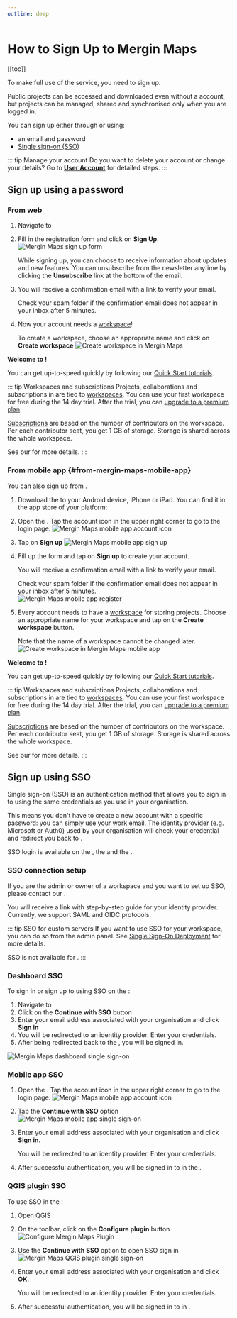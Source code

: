```yaml
---
outline: deep
---
```


# How to Sign Up to Mergin Maps
[[toc]]

To make full use of the <MainPlatformNameLink /> service, you need to sign up.

Public projects can be accessed and downloaded even without a <MainPlatformNameLink /> account, but projects can be managed, shared and synchronised only when you are logged in.

You can sign up either through <AppDomainNameLink/> or <MobileAppName /> using:
- an email and password
- [Single sign-on (SSO)](#sign-up-using-sso)

::: tip Manage your account
Do you want to delete your account or change your details? Go to [**User Account**](../../manage/account/) for detailed steps.
:::

## Sign up using a password

### From web

1. Navigate to <AppDomainNameLink/>

2. Fill in the registration form and click on **Sign Up**.
   ![Mergin Maps sign up form](./mergin-web-sign-up.jpg "Mergin Maps sign up form")

   While signing up, you can choose to receive information about updates and new features. You can unsubscribe from the <MainPlatformName /> newsletter anytime by clicking the **Unsubscribe** link at the bottom of the email.
  
3. You will receive a confirmation email with a link to verify your email.

   Check your spam folder if the confirmation email does not appear in your inbox after 5 minutes.

4. Now your account needs a [workspace](../../manage/workspaces/)! 

   To create a workspace, choose an appropriate name and click on **Create workspace**
   ![Create workspace in Mergin Maps](./create-workspace.jpg "Create workspace in Mergin Maps")

**Welcome to <MainPlatformNameLink />!**

You can get up-to-speed quickly by following our [Quick Start tutorials](../../tutorials/capturing-first-data/).

   ::: tip Workspaces and subscriptions
   Projects, collaborations and subscriptions in <MainPlatformNameLink /> are tied to [workspaces](../../manage/workspaces/). You can use your first  workspace for free during the 14 day trial. After the trial, you can [upgrade to a premium plan](../../manage/subscriptions/#how-to-upgrade-a-subscription-from-the-trial-plan).
   
   [Subscriptions](../../manage/subscriptions) are based on the number of contributors on the workspace. Per each contributor seat, you get 1 GB of storage. Storage is shared across the whole workspace.
   
   See our <MainDomainNameLink id="pricing" desc="pricing page"/> for more details.
   :::

<!--- is this section still relevant?

#### Invitation to a workspace
If someone invited you to join their workspace, you will get an email with the invitation link. You need to have a <MainPlatformName /> account in order to contribute to this workspace. 

1. Use the link to get the registration form. Your email address will be filled in automatically, so you just need to enter a username and password. 

   Click on **Sign Up** to create your account.

2. Now you have the option to **join workspace** you were invited to
   ![Join workspace in Mergin Maps](./join-workspace.jpg "Join workspace in Mergin Maps")

**Welcome to <MainPlatformNameLink />!**

You can get up-to-speed quickly by following our [Quick Start tutorials](../../tutorials/capturing-first-data/).

-->

### From mobile app {#from-mergin-maps-mobile-app}
You can also sign up from <MobileAppName />.

1. Download the <MobileAppNameShort /> to your Android device, iPhone or iPad. You can find it in the app store of your platform:
   <AppDownload></AppDownload>

2. Open the <MobileAppNameShort />. Tap the account icon in the upper right corner to go to the login page. 
   ![Mergin Maps mobile app account icon](./mobile-app-account-icon.jpg "Mergin Maps mobile app account icon")
   
3. Tap on **Sign up**
   ![Mergin Maps mobile app sign up](./mobile-app-sign-up.jpg "Mergin Maps mobile app sign up")
   
4. Fill up the form and tap on **Sign up** to create your account.
   
   You will receive a confirmation email with a link to verify your email.

   Check your spam folder if the confirmation email does not appear in your inbox after 5 minutes.   
   ![Mergin Maps mobile app register](./mobile-app-sign-up-form.jpg "Mergin Maps mobile app register")
   
5. Every account needs to have a [workspace](../../manage/workspaces/) for storing projects. Choose an appropriate name for your workspace and tap on the **Create workspace** button.

   Note that the name of a workspace cannot be changed later.
   ![Create workspace in Mergin Maps mobile app](./mobile-app-create-workspace.jpg "Create workspace in Mergin Maps mobile app")

**Welcome to <MainPlatformNameLink />!**

You can get up-to-speed quickly by following our [Quick Start tutorials](../../tutorials/capturing-first-data/).

   ::: tip Workspaces and subscriptions
   Projects, collaborations and subscriptions in <MainPlatformNameLink /> are tied to [workspaces](../../manage/workspaces/). You can use your first  workspace for free during the 14 day trial. After the trial, you can [upgrade to a premium plan](../../manage/subscriptions/#how-to-upgrade-a-subscription-from-the-trial-plan).
   
   [Subscriptions](../../manage/subscriptions) are based on the number of contributors on the workspace. Per each contributor seat, you get 1 GB of storage. Storage is shared across the whole workspace.
   
   See our <MainDomainNameLink id="pricing" desc="pricing page"/> for more details.
   :::

## Sign up using SSO
Single sign-on (SSO) is an authentication method that allows you to sign in to <MainPlatformName /> using the same credentials as you use in your organisation. 

This means you don't have to create a new <MainPlatformName /> account with a specific password: you can simply use your work email. The identity provider (e.g. Microsoft or Auth0) used by your organisation will check your credential and redirect you back to <MainPlatformName />.

SSO login is available on the <DashboardShortLink />, the <MobileAppNameShort /> and the <QGISPluginNameShort />.

### SSO connection setup
If you are the admin or owner of a **<ServerCloudName />** workspace and you want to set up SSO, please contact our <MerginMapsEmail id="sales" desc="sales team" />.

You will receive a link with step-by-step guide for your identity provider. Currently, we support SAML and OIDC protocols.

::: tip SSO for custom servers
If you want to use SSO for your <EnterprisePlatformNameLink /> workspace, you can do so from the admin panel. See [Single Sign-On Deployment](../../server/sso-deployment/) for more details.

SSO is not available for <CommunityPlatformName />.
:::

### Dashboard SSO
To sign in or sign up to <MainPlatformName /> using SSO on the <DashboardShortLink />:
1. Navigate to <AppDomainNameLink />
2. Click on the **Continue with SSO** button
3. Enter your email address associated with your organisation and click **Sign in**
4. You will be redirected to an identity provider. Enter your credentials.
5. After being redirected back to the <DashboardShortLink /> , you will be signed in.

![Mergin Maps dashboard single sign-on](./dashboard-sso-sign-up.jpg "Mergin Maps dashboard single sign-on")

### Mobile app SSO

1. Open the <MobileAppNameShort />. Tap the account icon in the upper right corner to go to the login page. 
   ![Mergin Maps mobile app account icon](./mobile-app-account-icon.jpg "Mergin Maps mobile app account icon")

2. Tap the **Continue with SSO** option
   ![Mergin Maps mobile app single sign-on](./mobile-sso-sign-in.jpg "Mergin Maps mobile app single sign-on")

4. Enter your email address associated with your organisation and click **Sign in**.
   
   You will be redirected to an identity provider. Enter your credentials.
   
5. After successful authentication, you will be signed in to <MainPlatformName /> in the <MobileAppNameShort />.


### QGIS plugin SSO
To use SSO in the <QGISPluginNameShort />:
1. Open QGIS
2. On the toolbar, click on the **Configure <MainPlatformName /> plugin** button
   ![Configure Mergin Maps Plugin](../install-mergin-maps-plugin-for-qgis/qgis-configure-mergin-plugin.jpg "Configure Mergin Maps Plugin")
3. Use the **Continue with SSO** option to open SSO sign in
   ![Mergin Maps QGIS plugin single sign-on](./plugin-sso-sign-in.jpg "Mergin Maps QGIS plugin single sign-on")
4. Enter your email address associated with your organisation and click **OK**.
   
   You will be redirected to an identity provider. Enter your credentials.
5. After successful authentication, you will be signed in to <MainPlatformName /> in <QGISPluginNameShort />.

